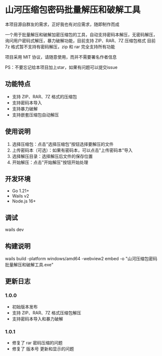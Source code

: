 # 山河压缩包密码批量解压和破解工具

本项目源自群友的需求，正好我也有对应需求，随即制作而成

一个用于批量解压和破解加密压缩包的工具，自动支持密码本解压，无密码解压，询问用户密码式解压，暴力破解功能，目前支持 ZIP、RAR、7Z 压缩包格式
目前 7z 格式暂不支持有密码解压，zip 和 rar 完全支持所有功能

项目采用 MIT 协议，请随意使用，而并不需要署名作者信息

PS：不要忘记给本项目加上star，如果有问题可以提交issue

## 功能特点

- 支持 ZIP、RAR、7Z 格式的压缩包
- 支持密码本导入
- 支持暴力破解
- 支持嵌套压缩包自动解压

## 使用说明

1. 选择压缩包：点击"选择压缩包"按钮选择要解压的文件
2. 上传密码本（可选）：如果有密码本，可以点击"上传密码本"导入
3. 选择解压目录：选择解压后文件的保存位置
4. 开始解压：点击"开始解压"按钮开始处理

## 开发环境

- Go 1.21+
- Wails v2
- Node.js 16+

## 调试
wails dev

## 构建说明
 wails build -platform windows/amd64 -webview2 embed -o "山河压缩包密码批量解压和破解工具.exe"

## 更新日志

### 1.0.0
- 初始版本发布
- 支持 ZIP、RAR、7Z 格式压缩包解压
- 支持密码本导入和暴力破解  

### 1.0.1
- 修复了 rar 密码压缩的问题
- 修复了 版本号 更新和显示的问题